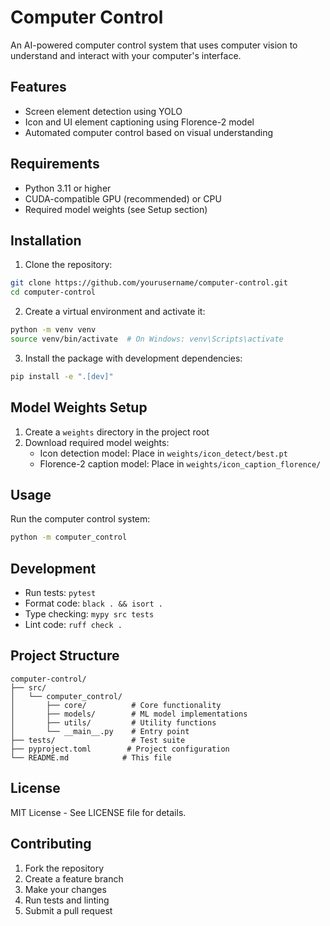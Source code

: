 # Computer Control

An AI-powered computer control system that uses computer vision to understand and interact with your computer's interface.

## Features

- Screen element detection using YOLO
- Icon and UI element captioning using Florence-2 model
- Automated computer control based on visual understanding

## Requirements

- Python 3.11 or higher
- CUDA-compatible GPU (recommended) or CPU
- Required model weights (see Setup section)

## Installation

1. Clone the repository:
```bash
git clone https://github.com/yourusername/computer-control.git
cd computer-control
```

2. Create a virtual environment and activate it:
```bash
python -m venv venv
source venv/bin/activate  # On Windows: venv\Scripts\activate
```

3. Install the package with development dependencies:
```bash
pip install -e ".[dev]"
```

## Model Weights Setup

1. Create a `weights` directory in the project root
2. Download required model weights:
   - Icon detection model: Place in `weights/icon_detect/best.pt`
   - Florence-2 caption model: Place in `weights/icon_caption_florence/`

## Usage

Run the computer control system:
```bash
python -m computer_control
```

## Development

- Run tests: `pytest`
- Format code: `black . && isort .`
- Type checking: `mypy src tests`
- Lint code: `ruff check .`

## Project Structure

```
computer-control/
├── src/
│   └── computer_control/
│       ├── core/          # Core functionality
│       ├── models/        # ML model implementations
│       ├── utils/         # Utility functions
│       └── __main__.py    # Entry point
├── tests/                 # Test suite
├── pyproject.toml        # Project configuration
└── README.md            # This file
```

## License

MIT License - See LICENSE file for details.

## Contributing

1. Fork the repository
2. Create a feature branch
3. Make your changes
4. Run tests and linting
5. Submit a pull request
